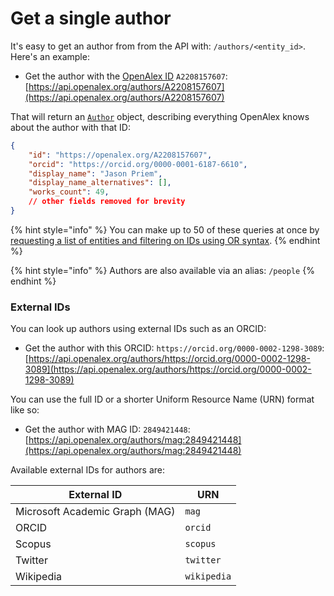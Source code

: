 # Get a single author

It's easy to get an author from from the API with: `/authors/<entity_id>`. Here's an example:

* Get the author with the [OpenAlex ID](../../how-to-use-the-api/get-single-entities/#the-openalex-id) `A2208157607`: \
  [https://api.openalex.org/authors/A2208157607](https://api.openalex.org/authors/A2208157607)

That will return an [`Author`](author-object.md) object, describing everything OpenAlex knows about the author with that ID:

```json
{
    "id": "https://openalex.org/A2208157607",
    "orcid": "https://orcid.org/0000-0001-6187-6610",
    "display_name": "Jason Priem",
    "display_name_alternatives": [],
    "works_count": 49,
    // other fields removed for brevity
}
```

{% hint style="info" %}
You can make up to 50 of these queries at once by [requesting a list of entities and filtering on IDs using OR syntax](../../how-to-use-the-api/get-lists-of-entities/filter-entity-lists.md#addition-or).
{% endhint %}

{% hint style="info" %}
Authors are also available via an alias: `/people`
{% endhint %}

### External IDs

You can look up authors using external IDs such as an ORCID:

* Get the author with this ORCID: `https://orcid.org/0000-0002-1298-3089`:\
  [https://api.openalex.org/authors/https://orcid.org/0000-0002-1298-3089](https://api.openalex.org/authors/https://orcid.org/0000-0002-1298-3089)

You can use the full ID or a shorter Uniform Resource Name (URN) format like so:

* Get the author with MAG ID: `2849421448`:\
  [https://api.openalex.org/authors/mag:2849421448](https://api.openalex.org/authors/mag:2849421448)

Available external IDs for authors are:

| External ID                    | URN         |
| ------------------------------ | ----------- |
| Microsoft Academic Graph (MAG) | `mag`       |
| ORCID                          | `orcid`     |
| Scopus                         | `scopus`    |
| Twitter                        | `twitter`   |
| Wikipedia                      | `wikipedia` |

